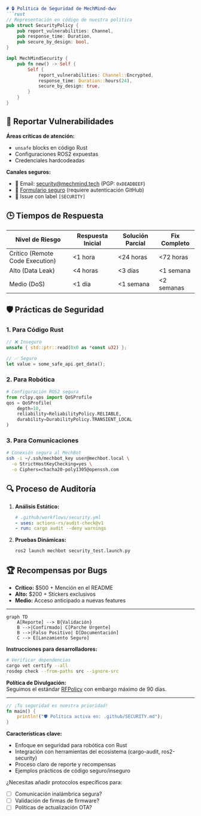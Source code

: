 ```markdown
# 🔒 Política de Seguridad de MechMind-dwv
```rust
// Representación en código de nuestra política
pub struct SecurityPolicy {
    pub report_vulnerabilities: Channel,
    pub response_time: Duration,
    pub secure_by_design: bool,
}

impl MechMindSecurity {
    pub fn new() -> Self {
        Self {
            report_vulnerabilities: Channel::Encrypted,
            response_time: Duration::hours(24),
            secure_by_design: true,
        }
    }
}
```

## 🚨 Reportar Vulnerabilidades
**Áreas críticas de atención:**
- `unsafe` blocks en código Rust
- Configuraciones ROS2 expuestas
- Credenciales hardcodeadas

**Canales seguros:**
- 📧 Email: [security@mechmind.tech](mailto:security@mechmind.tech) (PGP: `0xDEADBEEF`)
- 🔐 [Formulario seguro](https://github.com/mechmind-dwv/security) (requiere autenticación GitHub)
- 🤖 Issue con label `[SECURITY]`

## 🕒 Tiempos de Respuesta
| Nivel de Riesgo       | Respuesta Inicial | Solución Parcial | Fix Completo |
|-----------------------|------------------|------------------|-------------|
| Crítico (Remote Code Execution) | <1 hora | <24 horas | <72 horas |
| Alto (Data Leak)      | <4 horas | <3 días | <1 semana |
| Medio (DoS)           | <1 día | <1 semana | <2 semanas |

## 🛡️ Prácticas de Seguridad

### 1. Para Código Rust
```rust
// ❌ Inseguro
unsafe { std::ptr::read(0x0 as *const u32) };

// ✅ Seguro
let value = some_safe_api.get_data();
```

### 2. Para Robótica
```python
# Configuración ROS2 segura
from rclpy.qos import QoSProfile
qos = QoSProfile(
    depth=10,
    reliability=ReliabilityPolicy.RELIABLE,
    durability=DurabilityPolicy.TRANSIENT_LOCAL
)
```

### 3. Para Comunicaciones
```bash
# Conexión segura al MechBot
ssh -i ~/.ssh/mechbot_key user@mechbot.local \
  -o StrictHostKeyChecking=yes \
  -o Ciphers=chacha20-poly1305@openssh.com
```

## 🔍 Proceso de Auditoría
1. **Análisis Estático:**
   ```yaml
   # .github/workflows/security.yml
   - uses: actions-rs/audit-check@v1
   - run: cargo audit --deny warnings
   ```

2. **Pruebas Dinámicas:**
   ```bash
   ros2 launch mechbot security_test.launch.py
   ```

## 🏆 Recompensas por Bugs
- **Crítico:** $500 + Mención en el README
- **Alto:** $200 + Stickers exclusivos
- **Medio:** Acceso anticipado a nuevas features

---

```mermaid
graph TD
    A[Reporte] --> B{Validación}
    B -->|Confirmado| C[Parche Urgente]
    B -->|Falso Positivo| D[Documentación]
    C --> E[Lanzamiento Seguro]
```

**Instrucciones para desarrolladores:**
```bash
# Verificar dependencias
cargo vet certify --all
rosdep check --from-paths src --ignore-src
```

**Política de Divulgación:**  
Seguimos el estándar [RFPolicy](https://en.wikipedia.org/wiki/RFPolicy) con embargo máximo de 90 días.

---

```rust
// ¡Tu seguridad es nuestra prioridad!
fn main() {
    println!("🛡️ Política activa en: .github/SECURITY.md");
}
``` 

**Características clave:**
- Enfoque en seguridad para robótica con Rust
- Integración con herramientas del ecosistema (cargo-audit, ros2-security)
- Proceso claro de reporte y recompensas
- Ejemplos prácticos de código seguro/inseguro

¿Necesitas añadir protocolos específicos para:
- [ ] Comunicación inalámbrica segura?
- [ ] Validación de firmas de firmware?
- [ ] Políticas de actualización OTA?
